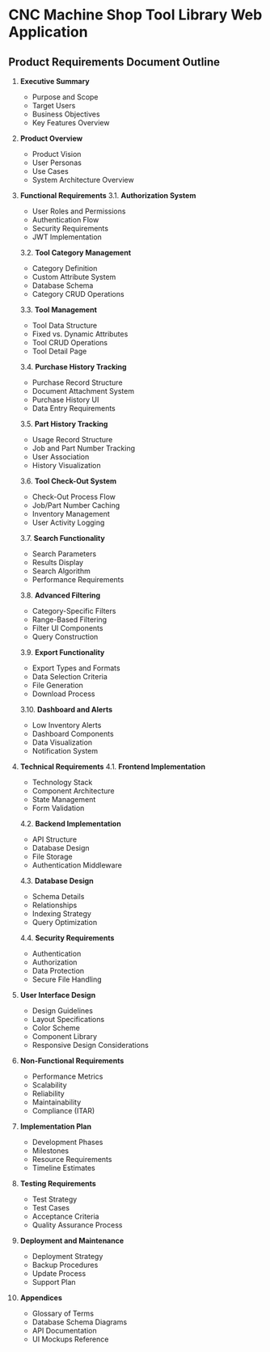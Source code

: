 # CNC Machine Shop Tool Library Web Application
## Product Requirements Document Outline

1. **Executive Summary**
   - Purpose and Scope
   - Target Users
   - Business Objectives
   - Key Features Overview

2. **Product Overview**
   - Product Vision
   - User Personas
   - Use Cases
   - System Architecture Overview

3. **Functional Requirements**
   3.1. **Authorization System**
     - User Roles and Permissions
     - Authentication Flow
     - Security Requirements
     - JWT Implementation

   3.2. **Tool Category Management**
     - Category Definition
     - Custom Attribute System
     - Database Schema
     - Category CRUD Operations

   3.3. **Tool Management**
     - Tool Data Structure
     - Fixed vs. Dynamic Attributes
     - Tool CRUD Operations
     - Tool Detail Page

   3.4. **Purchase History Tracking**
     - Purchase Record Structure
     - Document Attachment System
     - Purchase History UI
     - Data Entry Requirements

   3.5. **Part History Tracking**
     - Usage Record Structure
     - Job and Part Number Tracking
     - User Association
     - History Visualization

   3.6. **Tool Check-Out System**
     - Check-Out Process Flow
     - Job/Part Number Caching
     - Inventory Management
     - User Activity Logging

   3.7. **Search Functionality**
     - Search Parameters
     - Results Display
     - Search Algorithm
     - Performance Requirements

   3.8. **Advanced Filtering**
     - Category-Specific Filters
     - Range-Based Filtering
     - Filter UI Components
     - Query Construction

   3.9. **Export Functionality**
     - Export Types and Formats
     - Data Selection Criteria
     - File Generation
     - Download Process

   3.10. **Dashboard and Alerts**
     - Low Inventory Alerts
     - Dashboard Components
     - Data Visualization
     - Notification System

4. **Technical Requirements**
   4.1. **Frontend Implementation**
     - Technology Stack
     - Component Architecture
     - State Management
     - Form Validation

   4.2. **Backend Implementation**
     - API Structure
     - Database Design
     - File Storage
     - Authentication Middleware

   4.3. **Database Design**
     - Schema Details
     - Relationships
     - Indexing Strategy
     - Query Optimization

   4.4. **Security Requirements**
     - Authentication
     - Authorization
     - Data Protection
     - Secure File Handling

5. **User Interface Design**
   - Design Guidelines
   - Layout Specifications
   - Color Scheme
   - Component Library
   - Responsive Design Considerations

6. **Non-Functional Requirements**
   - Performance Metrics
   - Scalability
   - Reliability
   - Maintainability
   - Compliance (ITAR)

7. **Implementation Plan**
   - Development Phases
   - Milestones
   - Resource Requirements
   - Timeline Estimates

8. **Testing Requirements**
   - Test Strategy
   - Test Cases
   - Acceptance Criteria
   - Quality Assurance Process

9. **Deployment and Maintenance**
   - Deployment Strategy
   - Backup Procedures
   - Update Process
   - Support Plan

10. **Appendices**
    - Glossary of Terms
    - Database Schema Diagrams
    - API Documentation
    - UI Mockups Reference
